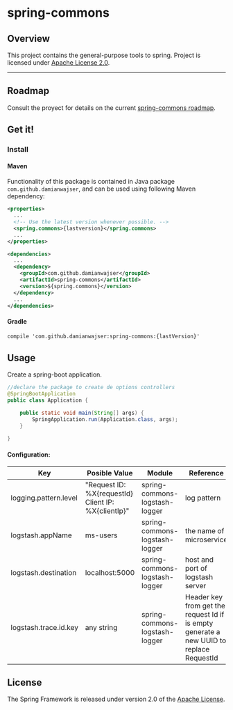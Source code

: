 
# spring-commons

## Overview

This project contains the general-purpose tools to spring.
Project is licensed under [Apache License 2.0](http://www.apache.org/licenses/LICENSE-2.0).

-----
## Roadmap

Consult the proyect for details on the current [spring-commons roadmap]([https://github.com/damianwajser/spring-commons/projects/1](https://github.com/damianwajser/spring-commons/projects/1)).

## Get it!

### Install
#### Maven
Functionality of this package is contained in Java package `com.github.damianwajser`, and can be used using following Maven dependency:

```xml
<properties>
  ...
  <!-- Use the latest version whenever possible. -->
  <spring.commons>{lastversion}</spring.commons>
  ...
</properties>

<dependencies>
  ...
  <dependency>
    <groupId>com.github.damianwajser</groupId>
    <artifactId>spring-commons</artifactId>
    <version>${spring.commons}</version>
  </dependency>
  ...
</dependencies>
```
#### Gradle

```xml
compile 'com.github.damianwajser:spring-commons:{lastVersion}'
```
## Usage

Create a spring-boot application.

```java
//declare the package to create de options controllers
@SpringBootApplication
public class Application {

	public static void main(String[] args) {
		SpringApplication.run(Application.class, args);
	}
 
}
```
#### Configuration:
| Key | Posible Value  | Module | Reference | Default Value
|--|--|--|--|--|
| logging.pattern.level | "Request  ID:  %X{requestId}  Client  IP:  %X{clientIp}" | spring-commons-logstash-logger | log pattern | Empty
| logstash.appName | ms-users | spring-commons-logstash-logger | the name of microservice | test
logstash.destination | localhost:5000 | spring-commons-logstash-logger | host and port of logstash server| localhost:5000
| logstash.trace.id.key | any string | spring-commons-logstash-logger | Header key from get the request Id if is empty generate a new UUID to replace RequestId | UUID
## License

The Spring Framework is released under version 2.0 of the
[Apache License](http://www.apache.org/licenses/LICENSE-2.0).
